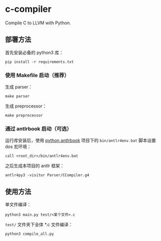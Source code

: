 # c-compiler
Compile C to LLVM with Python.

## 部署方法

首先安装必备的 python3 库：
```shell script
pip install -r requirements.txt
```

### 使用 Makefile 启动（推荐）
生成 parser：
```shell script
make parser
```

生成 preprocessor：
```shell script
make preprocessor
```

### 通过 antlrbook 启动（可选）
运行库安装后，使用 [python antlrbook](https://github.com/jszheng/py3antlr4book) 项目下的 `bin/antlr4env.bat` 脚本设置 dos 宏环境：
```shell script
call <root_dir>/bin/antlr4env.bat
```

之后生成本项目的 antlr 框架：
```shell script
antlr4py3 -visitor Parser/CCompiler.g4
```

## 使用方法

单文件编译：
```shell script
python3 main.py test/<某个文件>.c
```

`test/` 文件夹下全体 *.c 文件编译：
```shell script
python3 compile_all.py
```